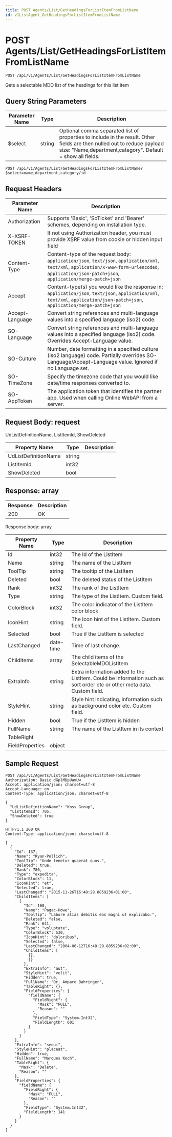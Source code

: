 ```yaml
---
title: POST Agents/List/GetHeadingsForListItemFromListName
id: v1ListAgent_GetHeadingsForListItemFromListName
---
```


# POST Agents/List/GetHeadingsForListItemFromListName

```http
POST /api/v1/Agents/List/GetHeadingsForListItemFromListName
```

Gets a selectable MDO list of the headings for this list item







## Query String Parameters

| Parameter Name | Type |  Description |
|----------------|------|--------------|
| $select | string |  Optional comma separated list of properties to include in the result. Other fields are then nulled out to reduce payload size: "Name,department,category". Default = show all fields. |

```http
POST /api/v1/Agents/List/GetHeadingsForListItemFromListName?$select=name,department,category/id
```


## Request Headers

| Parameter Name | Description |
|----------------|-------------|
| Authorization  | Supports 'Basic', 'SoTicket' and 'Bearer' schemes, depending on installation type. |
| X-XSRF-TOKEN   | If not using Authorization header, you must provide XSRF value from cookie or hidden input field |
| Content-Type | Content-type of the request body: `application/json`, `text/json`, `application/xml`, `text/xml`, `application/x-www-form-urlencoded`, `application/json-patch+json`, `application/merge-patch+json` |
| Accept         | Content-type(s) you would like the response in: `application/json`, `text/json`, `application/xml`, `text/xml`, `application/json-patch+json`, `application/merge-patch+json` |
| Accept-Language | Convert string references and multi-language values into a specified language (iso2) code. |
| SO-Language | Convert string references and multi-language values into a specified language (iso2) code. Overrides Accept-Language value. |
| SO-Culture | Number, date formatting in a specified culture (iso2 language) code. Partially overrides SO-Language/Accept-Language value. Ignored if no Language set. |
| SO-TimeZone | Specify the timezone code that you would like date/time responses converted to. |
| SO-AppToken | The application token that identifies the partner app. Used when calling Online WebAPI from a server. |

## Request Body: request  

UdListDefinitionName, ListItemId, ShowDeleted 

| Property Name | Type |  Description |
|----------------|------|--------------|
| UdListDefinitionName | string |  |
| ListItemId | int32 |  |
| ShowDeleted | bool |  |


## Response: array



| Response | Description |
|----------------|-------------|
| 200 | OK |

Response body: array

| Property Name | Type |  Description |
|----------------|------|--------------|
| Id | int32 | The Id of the ListItem |
| Name | string | The name of the ListItem |
| ToolTip | string | The tooltip of the ListItem |
| Deleted | bool | The deleted status of the ListItem |
| Rank | int32 | The rank of the ListItem |
| Type | string | The type of the ListItem. Custom field. |
| ColorBlock | int32 | The color indicator of the ListItem color block |
| IconHint | string | The Icon hint of the ListItem. Custom field. |
| Selected | bool | True if the ListItem is selected |
| LastChanged | date-time | Time of last change. |
| ChildItems | array | The child items of the SelectableMDOListItem |
| ExtraInfo | string | Extra information added to the ListItem. Could be information such as sort order etc or other meta data. Custom field. |
| StyleHint | string | Style hint indicating, information such as background color etc. Custom field. |
| Hidden | bool | True if the ListItem is hidden |
| FullName | string | The name of the ListItem in its context |
| TableRight |  |  |
| FieldProperties | object |  |

## Sample Request

```http!
POST /api/v1/Agents/List/GetHeadingsForListItemFromListName
Authorization: Basic dGplMDpUamUw
Accept: application/json; charset=utf-8
Accept-Language: en
Content-Type: application/json; charset=utf-8

{
  "UdListDefinitionName": "Koss Group",
  "ListItemId": 705,
  "ShowDeleted": true
}
```

```http_
HTTP/1.1 200 OK
Content-Type: application/json; charset=utf-8

[
  {
    "Id": 137,
    "Name": "Ryan-Pollich",
    "ToolTip": "Unde tenetur quaerat quos.",
    "Deleted": true,
    "Rank": 780,
    "Type": "expedita",
    "ColorBlock": 11,
    "IconHint": "et",
    "Selected": true,
    "LastChanged": "2015-11-26T16:48:29.8859236+01:00",
    "ChildItems": [
      {
        "Id": 168,
        "Name": "Pagac-Howe",
        "ToolTip": "Labore alias debitis eos magni ut explicabo.",
        "Deleted": false,
        "Rank": 641,
        "Type": "voluptate",
        "ColorBlock": 530,
        "IconHint": "doloribus",
        "Selected": false,
        "LastChanged": "2004-06-12T16:48:29.8859236+02:00",
        "ChildItems": [
          {},
          {}
        ],
        "ExtraInfo": "aut",
        "StyleHint": "velit",
        "Hidden": true,
        "FullName": "Dr. Amparo Bahringer",
        "TableRight": {},
        "FieldProperties": {
          "fieldName": {
            "FieldRight": {
              "Mask": "FULL",
              "Reason": ""
            },
            "FieldType": "System.Int32",
            "FieldLength": 601
          }
        }
      }
    ],
    "ExtraInfo": "sequi",
    "StyleHint": "placeat",
    "Hidden": true,
    "FullName": "Marques Koch",
    "TableRight": {
      "Mask": "Delete",
      "Reason": ""
    },
    "FieldProperties": {
      "fieldName": {
        "FieldRight": {
          "Mask": "FULL",
          "Reason": ""
        },
        "FieldType": "System.Int32",
        "FieldLength": 141
      }
    }
  }
]
```
